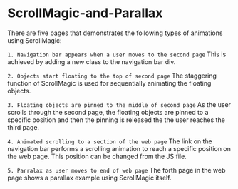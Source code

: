 # ScrollMagic-and-Parallax

There are five pages that demonstrates the following types of animations using ScrollMagic:

`1. Navigation bar appears when a user moves to the second page`
This is achieved by adding a new class to the navigation bar div.

`2. Objects start floating to the top of second page`
The staggering function of ScrollMagic is used for sequentially animating the floating objects.

`3. Floating objects are pinned to the middle of second page`
As the user scrolls through the second page, the floating objects are pinned to a specific position and then the pinning is released the the user reaches the third page.

`4. Animated scrolling to a section of the web page`
The link on the navigation bar performs a scrolling animation to reach a specific position on the web page. This position can be changed from the JS file.

`5. Parralax as user moves to end of web page`
The forth page in the web page shows a parallax example using ScrollMagic itself. 
